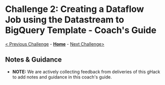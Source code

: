 # Challenge 2: Creating a Dataflow Job using the Datastream to BigQuery Template - Coach's Guide

[< Previous Challenge](./Solution-01.md) - **[Home](README.md)** - [Next Challenge>](./Solution-03.md)

## Notes & Guidance
- **NOTE:** We are actively collecting feedback from deliveries of this gHack to add notes and guidance in this coach's guide.